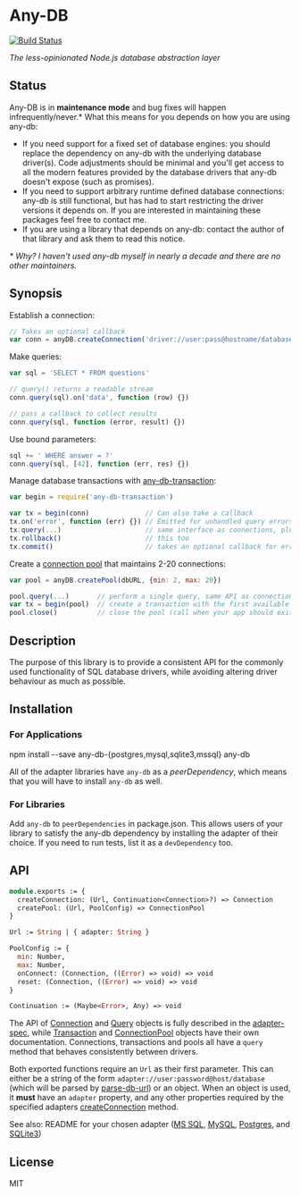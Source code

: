 # Any-DB

[![Build Status](https://secure.travis-ci.org/grncdr/node-any-db.svg?branch=master)](http://travis-ci.org/grncdr/node-any-db)

_The less-opinionated Node.js database abstraction layer_

## Status

Any-DB is in **maintenance mode** and bug fixes will happen infrequently/never.\* What this means for you depends on how you are using any-db:

- If you need support for a fixed set of database engines: you should replace the dependency on any-db with the underlying database driver(s). Code adjustments should be minimal and you'll get access to all the modern features provided by the database drivers that any-db doesn't expose (such as promises).
- If you need to support arbitrary runtime defined database connections: any-db is still functional, but has had to start restricting the driver versions it depends on. If you are interested in maintaining these packages feel free to contact me.
- If you are using a library that depends on any-db: contact the author of that library and ask them to read this notice.

_\* Why? I haven't used any-db myself in nearly a decade and there are no other maintainers._

## Synopsis

Establish a connection:

```javascript
// Takes an optional callback
var conn = anyDB.createConnection('driver://user:pass@hostname/database')
```

Make queries:

```javascript
var sql = 'SELECT * FROM questions'

// query() returns a readable stream
conn.query(sql).on('data', function (row) {})

// pass a callback to collect results
conn.query(sql, function (error, result) {})
```

Use bound parameters:

```javascript
sql += ' WHERE answer = ?'
conn.query(sql, [42], function (err, res) {})
```

Manage database transactions with [any-db-transaction][transaction]:

```javascript
var begin = require('any-db-transaction')

var tx = begin(conn)              // Can also take a callback
tx.on('error', function (err) {}) // Emitted for unhandled query errors
tx.query(...)                     // same interface as connections, plus...
tx.rollback()                     // this too
tx.commit()                       // takes an optional callback for errors
```

Create a [connection pool][connectionpool] that maintains 2-20 connections:

```javascript
var pool = anyDB.createPool(dbURL, {min: 2, max: 20})

pool.query(...)       // perform a single query, same API as connection
var tx = begin(pool)  // create a transaction with the first available connection
pool.close()          // close the pool (call when your app should exit)
```

## Description

The purpose of this library is to provide a consistent API for the commonly used
functionality of SQL database drivers, while avoiding altering driver behaviour
as much as possible.

## Installation

### For Applications

npm install --save any-db-{postgres,mysql,sqlite3,mssql} any-db

All of the adapter libraries have `any-db` as a _peerDependency_, which means
that you will have to install `any-db` as well.

### For Libraries

Add `any-db` to `peerDependencies` in package.json. This allows users of your
library to satisfy the any-db dependency by installing the adapter of their
choice. If you need to run tests, list it as a `devDependency` too.

## API

```ocaml
module.exports := {
  createConnection: (Url, Continuation<Connection>?) => Connection
  createPool: (Url, PoolConfig) => ConnectionPool
}

Url := String | { adapter: String }

PoolConfig := {
  min: Number,
  max: Number,
  onConnect: (Connection, ((Error) => void) => void
  reset: (Connection, ((Error) => void) => void
}

Continuation := (Maybe<Error>, Any) => void
```

The API of [Connection][] and [Query][] objects is fully described in the
[adapter-spec][], while [Transaction][] and [ConnectionPool][] objects have
their own documentation. Connections, transactions and pools all have a `query`
method that behaves consistently between drivers.

Both exported functions require an `Url` as their first parameter. This can
either be a string of the form `adapter://user:password@host/database` (which
will be parsed by [parse-db-url][]) or an object. When an object is used, it
**must** have an `adapter` property, and any other properties required by the
specified adapters [createConnection][] method.

See also: README for your chosen adapter
([MS SQL](https://github.com/Hypermediaisobar-admin/node-any-db-mssql),
[MySQL](https://github.com/grncdr/node-any-db-mysql),
[Postgres](https://github.com/grncdr/node-any-db-postgres), and
[SQLite3](https://github.com/grncdr/node-any-db-sqlite3))

## License

MIT

[connection]: https://github.com/grncdr/node-any-db-adapter-spec#connection
[query]: https://github.com/grncdr/node-any-db-adapter-spec#query
[adapter-spec]: https://github.com/grncdr/node-any-db-adapter-spec
[createconnection]: https://github.com/grncdr/node-any-db-adapter-spec#adapter-createconnection
[connectionpool]: https://github.com/grncdr/node-any-db-pool#api
[transaction]: https://github.com/grncdr/node-any-db-transaction#api
[parse-db-url]: https://github.com/grncdr/parse-db-url
